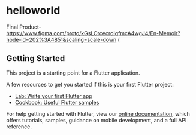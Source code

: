 # helloworld

Final Product- https://www.figma.com/proto/kGsLOrcecroIqfmcA4wgJ4/En-Memoir?node-id=202%3A4851&scaling=scale-down (

## Getting Started

This project is a starting point for a Flutter application.

A few resources to get you started if this is your first Flutter project:

- [Lab: Write your first Flutter app](https://flutter.dev/docs/get-started/codelab)
- [Cookbook: Useful Flutter samples](https://flutter.dev/docs/cookbook)

For help getting started with Flutter, view our
[online documentation](https://flutter.dev/docs), which offers tutorials,
samples, guidance on mobile development, and a full API reference.
